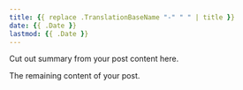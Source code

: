 ```yaml
---
title: {{ replace .TranslationBaseName "-" " " | title }}
date: {{ .Date }}
lastmod: {{ .Date }}
---
```


Cut out summary from your post content here.

<!--more-->

The remaining content of your post.
